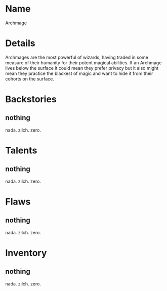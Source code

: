 # Name
Archmage

# Details
Archmages are the most powerful of wizards, having traded in some measure of their humanity for their potent magical abilities.  If an Archmage lives below the surface it could mean they prefer privacy but it also might mean they practice the blackest of magic and want to hide it from their cohorts on the surface.

# Backstories
## nothing
nada. zilch. zero.

# Talents
## nothing
nada. zilch. zero.

# Flaws
## nothing
nada. zilch. zero.

# Inventory
## nothing
nada. zilch. zero.

